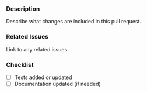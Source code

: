 ### Description
Describe what changes are included in this pull request.

### Related Issues
Link to any related issues.

### Checklist
- [ ] Tests added or updated
- [ ] Documentation updated (if needed)
